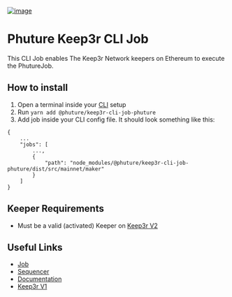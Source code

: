 [![image](https://img.shields.io/npm/v/@phuture/keep3r-cli-job-phuture.svg?style=flat-square)](https://www.npmjs.org/package/@phuture/keep3r-cli-job-phuture)

# Phuture Keep3r CLI Job

This CLI Job enables The Keep3r Network keepers on Ethereum to execute the PhutureJob.

## How to install

1. Open a terminal inside your [CLI](https://github.com/keep3r-network/cli) setup
2. Run `yarn add @phuture/keep3r-cli-job-phuture`
3. Add job inside your CLI config file. It should look something like this:
```
{
    ...
    "jobs": [
        ...,
        {
            "path": "node_modules/@phuture/keep3r-cli-job-phuture/dist/src/mainnet/maker"
        }
    ]
}
```

## Keeper Requirements

* Must be a valid (activated) Keeper on [Keep3r V2](https://etherscan.io/address/0xeb02addCfD8B773A5FFA6B9d1FE99c566f8c44CC)

## Useful Links

* [Job](https://etherscan.io/address/0x133A4273589c2eE5F9Fe28898B68aC1B4B1BA9B0)
* [Sequencer](https://etherscan.io/address/0x9566eB72e47E3E20643C0b1dfbEe04Da5c7E4732)
* [Documentation](https://github.com/keep3r-network/keep3r.network/pull/52)
* [Keep3r V1](https://etherscan.io/address/0x1ceb5cb57c4d4e2b2433641b95dd330a33185a44)
